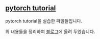 ## [pytorch tutorial](https://pytorch.org/tutorials/beginner/basics/intro.html)

pytorch tutorial을 실습한 파일들입니다.

위 내용들을 정리하여 [블로그](https://leejeahyuk.github.io/categories/#pytorch)에 올려 두었습니다.

